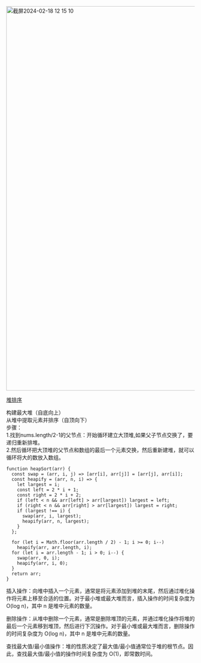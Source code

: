 <img width="1026" alt="截屏2024-02-18 12 15 10" src="https://github.com/xkong-study/gucheng_algorithm/assets/100473178/ae8d1f82-e8c5-4f1e-88ab-70a289c82ef6">

[堆排序](https://www.bilibili.com/video/BV1fp4y1D7cj/?spm_id_from=333.337.search-card.all.click&vd_source=278d7770421c9ec6698a7d3fd771108a) 

构建最大堆（自底向上）       
从堆中提取元素并排序（自顶向下）    
步骤：   
1.找到nums.length/2-1的父节点：开始循环建立大顶堆,如果父子节点交换了，要递归重新排堆。  
2.然后循环把大顶堆的父节点和数组的最后一个元素交换，然后重新建堆，就可以循环将大的数放入数组。     

```code
function heapSort(arr) {
  const swap = (arr, i, j) => [arr[i], arr[j]] = [arr[j], arr[i]];
  const heapify = (arr, n, i) => {
    let largest = i;
    const left = 2 * i + 1;
    const right = 2 * i + 2;
    if (left < n && arr[left] > arr[largest]) largest = left;
    if (right < n && arr[right] > arr[largest]) largest = right;
    if (largest !== i) {
      swap(arr, i, largest);
      heapify(arr, n, largest);
    }
  };

  for (let i = Math.floor(arr.length / 2) - 1; i >= 0; i--)
    heapify(arr, arr.length, i);
  for (let i = arr.length - 1; i > 0; i--) {
    swap(arr, 0, i);
    heapify(arr, i, 0);
  }
  return arr;
}
```


插入操作：向堆中插入一个元素，通常是将元素添加到堆的末尾，然后通过堆化操作将元素上移至合适的位置。对于最小堆或最大堆而言，插入操作的时间复杂度为 O(log n)，其中 n 是堆中元素的数量。    

删除操作：从堆中删除一个元素，通常是删除堆顶的元素，并通过堆化操作将堆的最后一个元素移到堆顶，然后进行下沉操作。对于最小堆或最大堆而言，删除操作的时间复杂度为 O(log n)，其中 n 是堆中元素的数量。   

查找最大值/最小值操作：堆的性质决定了最大值/最小值通常位于堆的根节点。因此，查找最大值/最小值的操作时间复杂度为 O(1)，即常数时间。    

 
